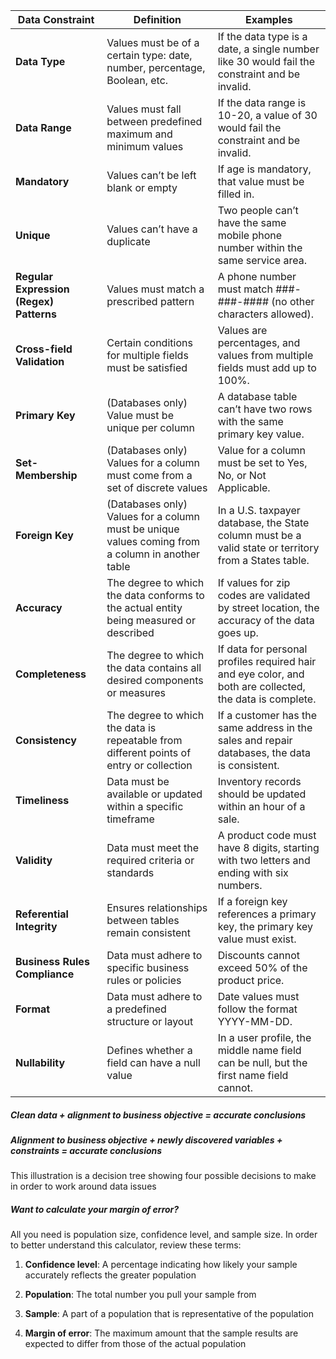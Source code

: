 | **Data Constraint**        | **Definition**                                                                                           | **Examples**                                                                                             |
|----------------------------|-------------------------------------------------------------------------------------------------------|---------------------------------------------------------------------------------------------------------|
| **Data Type**              | Values must be of a certain type: date, number, percentage, Boolean, etc.                              | If the data type is a date, a single number like 30 would fail the constraint and be invalid.          |
| **Data Range**             | Values must fall between predefined maximum and minimum values                                         | If the data range is 10-20, a value of 30 would fail the constraint and be invalid.                   |
| **Mandatory**              | Values can’t be left blank or empty                                                                    | If age is mandatory, that value must be filled in.                                                    |
| **Unique**                 | Values can’t have a duplicate                                                                          | Two people can’t have the same mobile phone number within the same service area.                      |
| **Regular Expression (Regex) Patterns** | Values must match a prescribed pattern                                                                | A phone number must match ###-###-#### (no other characters allowed).                                |
| **Cross-field Validation** | Certain conditions for multiple fields must be satisfied                                              | Values are percentages, and values from multiple fields must add up to 100%.                         |
| **Primary Key**            | (Databases only) Value must be unique per column                                                      | A database table can’t have two rows with the same primary key value.                                |
| **Set-Membership**         | (Databases only) Values for a column must come from a set of discrete values                          | Value for a column must be set to Yes, No, or Not Applicable.                                        |
| **Foreign Key**            | (Databases only) Values for a column must be unique values coming from a column in another table       | In a U.S. taxpayer database, the State column must be a valid state or territory from a States table. |
| **Accuracy**               | The degree to which the data conforms to the actual entity being measured or described                | If values for zip codes are validated by street location, the accuracy of the data goes up.          |
| **Completeness**           | The degree to which the data contains all desired components or measures                              | If data for personal profiles required hair and eye color, and both are collected, the data is complete. |
| **Consistency**            | The degree to which the data is repeatable from different points of entry or collection               | If a customer has the same address in the sales and repair databases, the data is consistent.         |
| **Timeliness**             | Data must be available or updated within a specific timeframe                                         | Inventory records should be updated within an hour of a sale.                                        |
| **Validity**               | Data must meet the required criteria or standards                                                     | A product code must have 8 digits, starting with two letters and ending with six numbers.            |
| **Referential Integrity**  | Ensures relationships between tables remain consistent                                                | If a foreign key references a primary key, the primary key value must exist.                         |
| **Business Rules Compliance** | Data must adhere to specific business rules or policies                                              | Discounts cannot exceed 50% of the product price.                                                    |
| **Format**                 | Data must adhere to a predefined structure or layout                                                  | Date values must follow the format YYYY-MM-DD.                                                       |
| **Nullability**            | Defines whether a field can have a null value                                                         | In a user profile, the middle name field can be null, but the first name field cannot.               |


##### Clean data + alignment to business objective = accurate conclusions

##### Alignment to business objective + newly discovered variables + constraints = accurate conclusions 

This illustration is a decision tree showing four possible decisions to make in order to work around data issues

##### Want to calculate your margin of error? 
All you need is population size, confidence level, and sample size. In order to better understand this calculator, review these terms:

1. **Confidence level**: A percentage indicating how likely your sample accurately reflects the greater population 

2. **Population**: The total number you pull your sample from

3. **Sample**: A part of a population that is representative of the population

4. **Margin of error**: The maximum amount that the sample results are expected to differ from those of the actual population